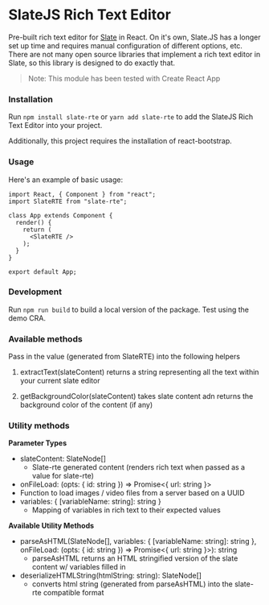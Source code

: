 # SlateJS Rich Text Editor
Pre-built rich text editor for [Slate](https://www.slatejs.org/examples/richtext) in React. On it's own, Slate.JS has a longer set up time and requires manual configuration of different options, etc. There are not many open source libraries that implement a rich text editor in Slate, so this library is designed to do exactly that.

> Note: This module has been tested with Create React App

### Installation
Run `npm install slate-rte` or `yarn add slate-rte` to add the SlateJS Rich Text Editor into your project.

Additionally, this project requires the installation of react-bootstrap.

### Usage
Here's an example of basic usage:

     
    import React, { Component } from "react";
    import SlateRTE from "slate-rte";
    
    class App extends Component {
      render() {
        return (
          <SlateRTE />
        );
      }
    }
    
    export default App;    


### Development
Run `npm run build` to build a local version of the package. Test using the demo CRA.

### Available methods
Pass in the value (generated from SlateRTE) into the following helpers

1) extractText(slateContent) returns a string representing all the text within your current slate editor

2) getBackgroundColor(slateContent) takes slate content adn returns the background color of the content (if any)


### Utility methods

**Parameter Types**
- slateContent: SlateNode[]
  - Slate-rte generated content (renders rich text when passed as a value for slate-rte)
-  onFileLoad: (opts: { id: string }) => Promise<{ url: string }> 
  - Function to load images / video files from a server based on a UUID
- variables: { [variableName: string]: string }
  - Mapping of variables in rich text to their expected values


**Available Utility Methods**
 - parseAsHTML(SlateNode[], variables: { [variableName: string]: string }, onFileLoad:  (opts: { id: string }) => Promise<{ url: string }>): string
   - parseAsHTML returns an HTML stringified version of the slate content w/ variables filled in
- deserializeHTMLString(htmlString: string): SlateNode[]
  - converts html string (generated from parseAsHTML) into the slate-rte compatible format
